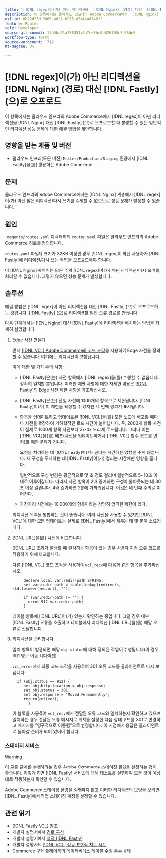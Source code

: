 ```yaml
---
title: '[!DNL regex]이(가) 아닌 리디렉션을  [!DNL Nginx] (경로) 대신  [!DNL Fastly] 에 오프로드합니다.'
description: 이 항목에서는 클라우드 인프라의 Adobe Commerce에서  [!DNL Nginx] 이(가) 아닌  [!DNL Fastly] 로 [!DNL regex]하지 않은 리디렉션을 오프로드할 때 발생할 수 있는 일반적인 리디렉션 성능 문제에 대한 해결 방법을 제안합니다.
exl-id: 8b22d25d-0865-4d21-b275-d344ba8748f2
feature: Routes
role: Developer
source-git-commit: 1fa5ba91a788351c7a7ce8bc0e826f05c5d98de5
workflow-type: tm+mt
source-wordcount: '712'
ht-degree: 0%

---
```


# [!DNL regex]이(가) 아닌 리디렉션을 [!DNL Nginx] (경로) 대신 [!DNL Fastly] (으)로 오프로드

이 항목에서는 클라우드 인프라의 Adobe Commerce에서 [!DNL regex]이 아닌 리디렉션을 [!DNL Nginx] 대신 [!DNL Fastly] (으)로 오프로드할 때 발생할 수 있는 일반적인 리디렉션 성능 문제에 대한 해결 방법을 제안합니다.

## 영향을 받는 제품 및 버전

* 클라우드 인프라(모든 버전) `Master/Production/Staging` 환경에서 [!DNL Fastly]을(를) 활용하는 Adobe Commerce

## 문제

클라우드 인프라의 Adobe Commerce에서는 [!DNL Nginx] 계층에서 [!DNL regex]이(가) 아닌 많은 리디렉션/다시 쓰기를 수행할 수 없으므로 성능 문제가 발생할 수 있습니다.

## 원인

`.magento/routes.yaml` 디렉터리의 `routes.yaml` 파일은 클라우드 인프라의 Adobe Commerce 경로를 정의합니다.

`routes.yaml` 파일의 크기가 32KB 이상인 경우 [!DNL regex]이 아닌 사용자가 [!DNL Fastly]에 리디렉션/다시 쓰는 작업을 오프로드해야 합니다.

이 [!DNL Nginx] 레이어는 많은 수의 [!DNL regex]이(가) 아닌 리디렉션/다시 쓰기를 처리할 수 없습니다. 그렇지 않으면 성능 문제가 발생합니다.

## 솔루션

해결 방법은 [!DNL regex]이 아닌 리디렉션을 대신 [!DNL Fastly] (으)로 오프로드하는 것입니다. [!DNL Fastly] (으)로 리디렉션할 일반 오류 경로를 만듭니다.

다음 단계에서는 [!DNL Nginx] 대신 [!DNL Fastly]에 리디렉션을 배치하는 방법을 자세히 설명합니다.

1. Edge 사전 만들기

   먼저 [[!DNL VCL] Adobe Commerce의 코드 조각](/docs/commerce-cloud-service/user-guide/cdn/custom-vcl-snippets/fastly-vcl-custom-snippets.html)을 사용하여 Edge 사전을 정의할 수 있습니다. 여기에는 리디렉션이 포함됩니다.

   이에 대한 몇 가지 주의 사항:

   * [!DNL Fastly]은(는) 사전 항목에서 [!DNL regex]을(를) 수행할 수 없습니다. 정확히 일치할 뿐입니다. 이러한 제한 사항에 대한 자세한 내용은 [[!DNL Fastly]의 Edge 사전 제한 사항](https://docs.fastly.com/guides/edge-dictionaries/about-edge-dictionaries#limitations-and-considerations)을 참조하십시오.
   * [!DNL Fastly]은(는) 단일 사전에 1000개의 항목으로 제한됩니다. [!DNL Fastly]이(가) 이 제한을 확장할 수 있지만 세 번째 경고가 표시됩니다.
   * 항목을 업데이트하고 업데이트된 [!DNL VCL]을(를) 모든 노드에 배포할 때마다 사전을 확장하여 기하학적인 로드 시간이 늘어납니다. 즉, 2000개 항목 사전이 실제로 1000개 항목 사전보다 3x-4x 느리게 로드됩니다. 그러나 이는 [!DNL VCL]을(를) 배포(사전을 업데이트하거나 [!DNL VCL] 함수 코드를 변경)할 때만 문제가 됩니다.

     요청을 처리하는 데 [!DNL Fastly]이(가) 걸리는 시간에는 영향을 주지 않습니다. 새 구성을 푸시하는 데 [!DNL Fastly]이(가) 걸리는 시간에만 영향을 줍니다.

     일반적으로 구성 변경은 평균적으로 몇 초 정도 걸리며 일반적으로 5~10초 이내로 이루어집니다. 따라서 사전 항목이 2배 증가하면 구성이 롤아웃되는 데 30초 이상 걸립니다. 4배 증가하면 2분에 가까워집니다. 이것은 네 번째 주의로 이어진다.

   * 가장자리 사전에는 10,000개의 항목이라는 상당히 엄격한 제한이 있다.

   리디렉션 목록을 통합하는 것이 좋습니다. 여러 사전을 사용할 수 있지만 [!DNL VCL]에 대한 모든 업데이트는 실제로 [!DNL Fastly]에서 채우는 데 몇 분이 소요됩니다.

1. [!DNL URL]을(를) 사전에 비교합니다.

   [!DNL URL] 조회가 발생할 때 일치하는 항목이 있는 경우 사용자 지정 오류 코드를 적용하기 위해 비교합니다.

   다른 [!DNL VCL] 코드 조각을 사용하여 `vcl_recv`에 다음과 같은 항목을 추가하십시오.

   ```
        declare local var.redir-path STRING;
        set var.redir-path = table.lookup(redirects, std.tolower(req.url), "");
   
        if (var.redir-path != "") {
          error 912 var.redir-path;
        }
   ```

   테이블 항목에 [!DNL URL]이(가) 있는지 확인하는 중입니다. 그럴 경우 내부 [!DNL Fastly] 오류를 호출하고 테이블에서 리디렉션 [!DNL URL]을(를) 해당 오류로 전달합니다.

1. 리디렉션을 관리합니다.

   일치 항목이 발견되면 해당 `obj.status`에 대해 정의된 작업이 수행됩니다(이 경우 301 영구 이동 리디렉션).

   `vcl_error`에서 최종 코드 조각을 사용하여 301 오류 코드를 클라이언트로 다시 보냅니다.

   ```
     if (obj.status == 912) {
        set obj.http.location = obj.response;
        set obj.status = 301;
        set obj.response = "Moved Permanently";
        return(deliver);
          }
   ```

   이 블록을 사용하여 `vcl_recv`에서 전달된 오류 코드와 일치하는지 확인하고 있으며 일치하는 경우 전달된 오류 메시지로 위치를 설정한 다음 상태 코드를 301로 변경하고 메시지를 &quot;영구적으로 이동됨&quot;으로 변경합니다. 이 시점에서 응답은 클라이언트로 돌아갈 준비가 되어 있어야 합니다.

### 스테이지 서비스

>[!WARNING]
>
>이 모든 단계를 수행하려는 경우 Adobe Commerce 스테이징 환경을 설정하는 것이 좋습니다. 이렇게 하면 [!DNL Fastly] 서비스에 대해 테스트를 실행하여 모든 것이 예상대로 작동하는지 확인할 수 있습니다.

Adobe Commerce 스테이징 환경을 실행하지 않고 이러한 리디렉션의 모양을 보려면 [!DNL Fastly]에서 직접 스테이징 계정을 설정할 수 있습니다.

## 관련 읽기

* [[!DNL Fastly VCL] 참조](https://docs.fastly.com/vcl/)
* 개발자 설명서에서 [경로 구성](/docs/commerce-cloud-service/user-guide/configure/routes/routes-yaml.html)
* 개발자 설명서에서 [설정 [!DNL Fastly]](/docs/commerce-cloud-service/user-guide/cdn/setup-fastly/fastly-configuration.html)
* 개발자 설명서의 [[!DNL VCL] 정규 표현식 치트 시트](https://docs.fastly.com/en/guides/vcl-regular-expression-cheat-sheet)
* Commerce 구현 플레이북의 [데이터베이스 테이블 수정 우수 사례](https://experienceleague.adobe.com/ko/docs/commerce-operations/implementation-playbook/best-practices/development/modifying-core-and-third-party-tables#why-adobe-recommends-avoiding-modifications)
